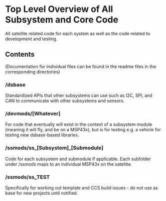 # Top Level Overview of All Subsystem and Core Code

All satellite related code for each system as well as the
code related to development and testing.

## Contents
(Documentation for individual files can be found in the
readme files in the corresponding directories)

### /dsbase
Standardized APIs that other subsystems can use such
as I2C, SPI, and CAN to communicate with other subsystems and
sensors.

### /devmods/[Whatever]
For code that eventually will exist in the context of a subsystem module (meaning it will fly, and be on a MSP43x), but is for testing e.g. a vehicle for testing new dsbase-based libraries.

### /ssmods/ss_[Subsystem]_[Submodule]
Code for each subsystem and submodule if applicable.  Each subfolder under /ssmods maps to an individual MSP43x on the satellite.

### /ssmods/ss_TEST
Specifically for working out template and CCS build issues - do not use as base for new projects until notified.
